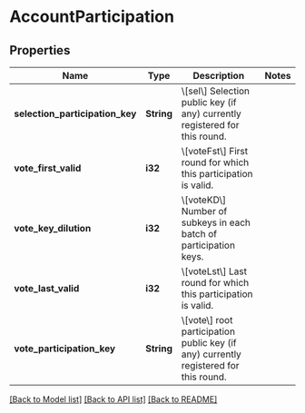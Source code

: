 # AccountParticipation

## Properties

Name | Type | Description | Notes
------------ | ------------- | ------------- | -------------
**selection_participation_key** | **String** | \\[sel\\] Selection public key (if any) currently registered for this round. | 
**vote_first_valid** | **i32** | \\[voteFst\\] First round for which this participation is valid. | 
**vote_key_dilution** | **i32** | \\[voteKD\\] Number of subkeys in each batch of participation keys. | 
**vote_last_valid** | **i32** | \\[voteLst\\] Last round for which this participation is valid. | 
**vote_participation_key** | **String** | \\[vote\\] root participation public key (if any) currently registered for this round. | 

[[Back to Model list]](../README.md#documentation-for-models) [[Back to API list]](../README.md#documentation-for-api-endpoints) [[Back to README]](../README.md)


